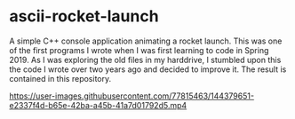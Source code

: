 # ascii-rocket-launch
A simple C++ console application animating a rocket launch. This was one of the first programs I wrote when I was first learning to code in Spring 2019. As I was exploring the old files in my harddrive, I stumbled upon this the code I wrote over two years ago and decided to improve it. The result is contained in this repository.

https://user-images.githubusercontent.com/77815463/144379651-e2337f4d-b65e-42ba-a45b-41a7d01792d5.mp4
